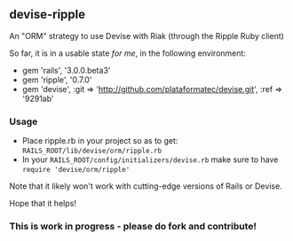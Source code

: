 ## devise-ripple

An "ORM" strategy to use Devise with Riak (through the Ripple Ruby client)

So far, it is in a usable state *for me*, in the following environment:

 * gem 'rails', '3.0.0.beta3'
 * gem 'ripple', '0.7.0'
 * gem 'devise', :git => 'http://github.com/plataformatec/devise.git', :ref => '9291ab'

### Usage

 * Place ripple.rb in your project so as to get: `RAILS_ROOT/lib/devise/orm/ripple.rb`
 * In your `RAILS_ROOT/config/initializers/devise.rb` make sure to have `require 'devise/orm/ripple'`
 
Note that it likely won't work with cutting-edge versions of Rails or Devise.

Hope that it helps!

### This is work in progress - please do fork and contribute!